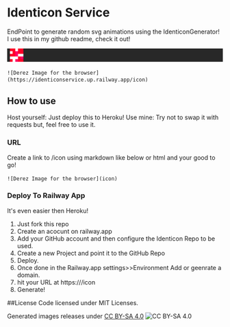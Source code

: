 # Identicon Service
EndPoint to generate random svg animations using the IdenticonGenerator! I use this in my github readme, check it out!

![Derez Image for Git hub](./derezTri.svg)

```
![Derez Image for the browser](https://identiconservice.up.railway.app/icon)
```

## How to use
Host yourself: Just deploy this to Heroku!
Use mine: Try not to swap it with requests but, feel free to use it.

### URL
Create a link to /icon  using markdown like below or html and your good to go!

``` ![Derez Image for the browser](icon) ```


### Deploy To Railway App
It's even easier then Heroku! 

1. Just fork this repo
2. Create an acocunt on railway.app
3. Add your GitHub account and then configure the Identicon Repo to be used.
4. Create a new Project and point it to the GitHub Repo
5. Deploy.
6. Once done in the Railway.app settings>>Environment Add or geenrate a domain.
7. hit your URL at https://<your-new-domain>/icon
8. Generate!

##License
Code licensed under MIT Licenses.

Generated images releases under [CC BY-SA 4.0](https://creativecommons.org/licenses/by-sa/4.0/legalcode) ![CC BY-SA 4.0](https://archive.org/images/cc/cc.png)
